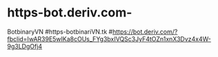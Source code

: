 # https-bot.deriv.com-
BotbinaryVN
#https-botbinariVN.tk
#https://bot.deriv.com/?fbclid=IwAR39E5wIKa8cOUs_FYg3bxIVQSc3JyF4tOZn1xnX3Dvz4x4W-9g3LDgOfj4
